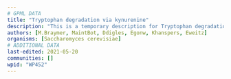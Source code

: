 ```yaml
---
# GPML DATA
title: "Tryptophan degradation via kynurenine"
description: "This is a temporary description for Tryptophan degradation via kynurenine"
authors: [M.Braymer, MaintBot, Ddigles, Egonw, Khanspers, Eweitz]
organisms: [Saccharomyces cerevisiae]
# ADDITIONAL DATA
last-edited: 2021-05-20
communities: []
wpid: "WP452"
---
```


